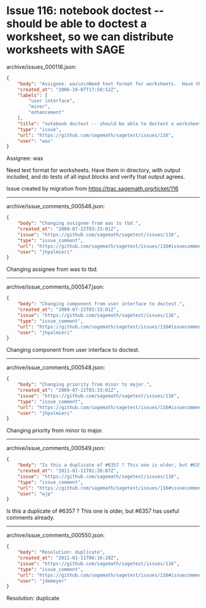 # Issue 116: notebook doctest -- should be able to doctest a worksheet, so we can distribute worksheets with SAGE

archive/issues_000116.json:
```json
{
    "body": "Assignee: was\n\nNeed text format for worksheets.  Have them in directory, with output included, and\ndo tests of all input blocks and verify that output agrees.\n\nIssue created by migration from https://trac.sagemath.org/ticket/116\n\n",
    "created_at": "2006-10-07T17:58:52Z",
    "labels": [
        "user interface",
        "minor",
        "enhancement"
    ],
    "title": "notebook doctest -- should be able to doctest a worksheet, so we can distribute worksheets with SAGE",
    "type": "issue",
    "url": "https://github.com/sagemath/sagetest/issues/116",
    "user": "was"
}
```
Assignee: was

Need text format for worksheets.  Have them in directory, with output included, and
do tests of all input blocks and verify that output agrees.

Issue created by migration from https://trac.sagemath.org/ticket/116





---

archive/issue_comments_000546.json:
```json
{
    "body": "Changing assignee from was to tbd.",
    "created_at": "2009-07-22T03:33:01Z",
    "issue": "https://github.com/sagemath/sagetest/issues/116",
    "type": "issue_comment",
    "url": "https://github.com/sagemath/sagetest/issues/116#issuecomment-546",
    "user": "jhpalmieri"
}
```

Changing assignee from was to tbd.



---

archive/issue_comments_000547.json:
```json
{
    "body": "Changing component from user interface to doctest.",
    "created_at": "2009-07-22T03:33:01Z",
    "issue": "https://github.com/sagemath/sagetest/issues/116",
    "type": "issue_comment",
    "url": "https://github.com/sagemath/sagetest/issues/116#issuecomment-547",
    "user": "jhpalmieri"
}
```

Changing component from user interface to doctest.



---

archive/issue_comments_000548.json:
```json
{
    "body": "Changing priority from minor to major.",
    "created_at": "2009-07-22T03:33:01Z",
    "issue": "https://github.com/sagemath/sagetest/issues/116",
    "type": "issue_comment",
    "url": "https://github.com/sagemath/sagetest/issues/116#issuecomment-548",
    "user": "jhpalmieri"
}
```

Changing priority from minor to major.



---

archive/issue_comments_000549.json:
```json
{
    "body": "Is this a duplicate of #6357 ? This one is older, but #6357 has useful comments already.",
    "created_at": "2011-01-11T01:26:07Z",
    "issue": "https://github.com/sagemath/sagetest/issues/116",
    "type": "issue_comment",
    "url": "https://github.com/sagemath/sagetest/issues/116#issuecomment-549",
    "user": "wjp"
}
```

Is this a duplicate of #6357 ? This one is older, but #6357 has useful comments already.



---

archive/issue_comments_000550.json:
```json
{
    "body": "Resolution: duplicate",
    "created_at": "2011-01-11T06:16:28Z",
    "issue": "https://github.com/sagemath/sagetest/issues/116",
    "type": "issue_comment",
    "url": "https://github.com/sagemath/sagetest/issues/116#issuecomment-550",
    "user": "jdemeyer"
}
```

Resolution: duplicate
